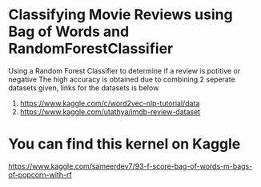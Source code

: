 # Classifying Movie Reviews using Bag of Words and RandomForestClassifier

Using a Random Forest Classifier to determine if a review is potitive or negative
The high accuracy is obtained due to combining 2 seperate datasets given, links for the datasets is below

1) https://www.kaggle.com/c/word2vec-nlp-tutorial/data
2) https://www.kaggle.com/utathya/imdb-review-dataset

# You can find this kernel on Kaggle
 https://www.kaggle.com/sameerdev7/93-f-score-bag-of-words-m-bags-of-popcorn-with-rf
